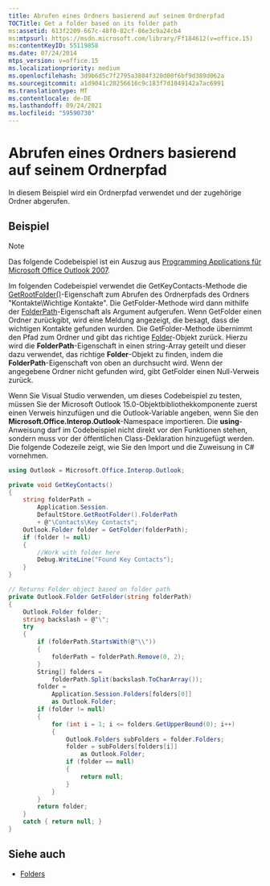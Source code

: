 ```yaml
---
title: Abrufen eines Ordners basierend auf seinem Ordnerpfad
TOCTitle: Get a folder based on its folder path
ms:assetid: 613f2209-667c-48f0-82cf-86e3c9a24cb4
ms:mtpsurl: https://msdn.microsoft.com/library/Ff184612(v=office.15)
ms:contentKeyID: 55119858
ms.date: 07/24/2014
mtps_version: v=office.15
ms.localizationpriority: medium
ms.openlocfilehash: 3d9b6d5c7f2795a3884f320d00f6bf9d389d062a
ms.sourcegitcommit: a1d9041c20256616c9c183f7d1049142a7ac6991
ms.translationtype: MT
ms.contentlocale: de-DE
ms.lasthandoff: 09/24/2021
ms.locfileid: "59590730"
---
```

# <a name="get-a-folder-based-on-its-folder-path"></a>Abrufen eines Ordners basierend auf seinem Ordnerpfad

In diesem Beispiel wird ein Ordnerpfad verwendet und der zugehörige Ordner abgerufen.

## <a name="example"></a>Beispiel

> [!NOTE] 
> Das folgende Codebeispiel ist ein Auszug aus [Programming Applications für Microsoft Office Outlook 2007](https://www.amazon.com/gp/product/0735622493?ie=UTF8&tag=msmsdn-20&linkCode=as2&camp=1789&creative=9325&creativeASIN=0735622493).

Im folgenden Codebeispiel verwendet die GetKeyContacts-Methode die [GetRootFolder()](https://msdn.microsoft.com/library/bb645807\(v=office.15\))-Eigenschaft zum Abrufen des Ordnerpfads des Ordners "Kontakte\\Wichtige Kontakte". Die GetFolder-Methode wird dann mithilfe der [FolderPath](https://msdn.microsoft.com/library/bb647409\(v=office.15\))-Eigenschaft als Argument aufgerufen. Wenn GetFolder einen Ordner zurückgibt, wird eine Meldung angezeigt, die besagt, dass die wichtigen Kontakte gefunden wurden. Die GetFolder-Methode übernimmt den Pfad zum Ordner und gibt das richtige [Folder](https://msdn.microsoft.com/library/bb645774\(v=office.15\))-Objekt zurück. Hierzu wird die **FolderPath**-Eigenschaft in einen string-Array geteilt und dieser dazu verwendet, das richtige **Folder**-Objekt zu finden, indem die **FolderPath**-Eigenschaft von oben an durchsucht wird. Wenn der angegebene Ordner nicht gefunden wird, gibt GetFolder einen Null-Verweis zurück.

Wenn Sie Visual Studio verwenden, um dieses Codebeispiel zu testen, müssen Sie der Microsoft Outlook 15.0-Objektbibliothekkomponente zuerst einen Verweis hinzufügen und die Outlook-Variable angeben, wenn Sie den **Microsoft.Office.Interop.Outlook**-Namespace importieren. Die **using**-Anweisung darf im Codebeispiel nicht direkt vor den Funktionen stehen, sondern muss vor der öffentlichen Class-Deklaration hinzugefügt werden. Die folgende Codezeile zeigt, wie Sie den Import und die Zuweisung in C\# vornehmen.

```csharp
using Outlook = Microsoft.Office.Interop.Outlook;
```


```csharp
private void GetKeyContacts()
{
    string folderPath =
        Application.Session.
        DefaultStore.GetRootFolder().FolderPath
        + @"\Contacts\Key Contacts";
    Outlook.Folder folder = GetFolder(folderPath);
    if (folder != null)
    {
        //Work with folder here
        Debug.WriteLine("Found Key Contacts");
    }
}

// Returns Folder object based on folder path
private Outlook.Folder GetFolder(string folderPath)
{
    Outlook.Folder folder;
    string backslash = @"\";
    try
    {
        if (folderPath.StartsWith(@"\\"))
        {
            folderPath = folderPath.Remove(0, 2);
        }
        String[] folders =
            folderPath.Split(backslash.ToCharArray());
        folder =
            Application.Session.Folders[folders[0]]
            as Outlook.Folder;
        if (folder != null)
        {
            for (int i = 1; i <= folders.GetUpperBound(0); i++)
            {
                Outlook.Folders subFolders = folder.Folders;
                folder = subFolders[folders[i]]
                    as Outlook.Folder;
                if (folder == null)
                {
                    return null;
                }
            }
        }
        return folder;
    }
    catch { return null; }
}        
```

## <a name="see-also"></a>Siehe auch

- [Folders](folders.md)

